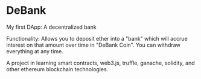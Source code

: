 # DeBank

My first DApp: A decentralized bank

Functionality: Allows you to deposit ether into a "bank" which will accrue interest on that amount over time in "DeBank Coin". You can withdraw everything at any time.

A project in learning smart contracts, web3.js, truffle, ganache, solidity, and other ethereum blockchain technologies.
